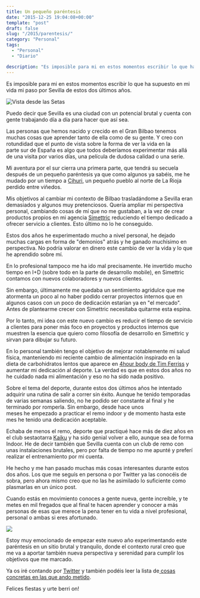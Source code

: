 ```yaml
---
title: Un pequeño paréntesis
date: "2015-12-25 19:04:08+00:00"
template: "post"
draft: false
slug: "/2015/parentesis/"
category: "Personal"
tags:
  - "Personal"
  - "Diario"

description: "Es imposible para mi en estos momentos escribir lo que ha supuesto en mi vida mi paso por Sevilla de estos dos últimos años."
---
```


Es imposible para mi en estos momentos escribir lo que ha supuesto en mi vida mi paso por Sevilla de estos dos últimos años.

![Vista desde las Setas](/media/11385145_686457901454447_1126923462_n.jpg)

Puedo decir que Sevilla es una ciudad con un potencial brutal y cuenta con gente trabajando día a día para hacer que así sea.

Las personas que hemos nacido y crecido en el Gran Bilbao tenemos muchas cosas que aprender tanto de ella como de su gente. Y creo con rotundidad que el punto de vista sobre la forma de ver la vida en la parte sur de España es algo que todos deberíamos experimentar más allá de una visita por varios días, una película de dudosa calidad o una serie.

Mi aventura por el sur cierra una primera parte, que tendrá su secuela después de un pequeño paréntesis ya que como algunos ya sabéis, me he mudado por un tiempo a [Cihuri](https://es.wikipedia.org/wiki/Cihuri), un pequeño pueblo al norte de La Rioja perdido entre viñedos.

Mis objetivos al cambiar mi contexto de Bilbao trasladándome a Sevilla eran demasiados y algunos muy pretenciosos. Quería ampliar mi perspectiva personal, cambiando cosas de mí que no me gustaban, a la vez de crear productos propios en mi agencia [Simettric](http://simettric.com) reduciendo el tiempo dedicado a ofrecer servicio a clientes. Esto último no lo he conseguido.

Estos dos años he experimentado mucho a nivel personal, he dejado muchas cargas en forma de "demonios" atrás y he ganado muchísimo en perspectiva. No podría valorar en dinero este cambio de ver la vida y lo que he aprendido sobre mí.

En lo profesional tampoco me ha ido mal precisamente. He invertido mucho tiempo en I+D (sobre todo en la parte de desarrollo mobile), en Simettric contamos con nuevos colaboradores y nuevos clientes.

Sin embargo, últimamente me quedaba un sentimiento agridulce que me atormenta un poco al no haber podido cerrar proyectos internos que en algunos casos con un poco de dedicación estarían ya en "el mercado". Antes de plantearme crecer con Simettric necesitaba quitarme esta espina.

Por lo tanto, mi idea con este nuevo cambio es reducir el tiempo de servicio a clientes para poner más foco en proyectos y productos internos que muestren la esencia que quiero como filosofía de desarrollo en Simettric y sirvan para dibujar su futuro.

En lo personal también tengo el objetivo de mejorar notablemente mi salud física, manteniendo mi reciente cambio de alimentación inspirado en la dieta de carbohidratos lentos que aparece en [4hour body de Tim Ferriss](http://fourhourbody.com/) y aumentar mi dedicación al deporte. La verdad es que en estos dos años no he cuidado nada mi alimentación y eso no ha sido nada positivo.

Sobre el tema del deporte, durante estos dos últimos años he intentado adquirir una rutina de salir a correr sin éxito. Aunque he tenido temporadas de varias semanas saliendo, no he podido ser constante al final y he terminado por romperla. Sin embargo, desde hace unos meses he empezado a practicar el remo indoor y de momento hasta este mes he tenido una dedicación aceptable.

Echaba de menos el remo, deporte que practiqué hace más de diez años en el club sestaotarra [Kaiku](https://es.wikipedia.org/wiki/Sociedad_Deportiva_de_Remo_Kaiku) y ha sido genial volver a ello, aunque sea de forma Indoor. He de decir también que Sevilla cuenta con un club de remo con unas instalaciones brutales, pero por falta de tiempo no me apunté y preferí realizar el entrenamiento por mi cuenta.

He hecho y me han pasado muchas más cosas interesantes durante estos dos años. Los que me seguís en persona o por Twitter ya las conocéis de sobra, pero ahora mismo creo que no las he asimilado lo suficiente como plasmarlas en un único post.

Cuando estás en movimiento conoces a gente nueva, gente increíble, y te metes en mil fregados que al final te hacen aprender y conocer a más personas de esas que merece la pena tener en tu vida a nivel profesional, personal o ambas si eres afortunado.

![](/media/11820417_133835476955885_1370760536_n.jpg)

Estoy muy emocionado de empezar este nuevo año experimentando este paréntesis en un sitio brutal y tranquilo, donde el contexto rural creo que me va a aportar también nueva perspectiva y serenidad para cumplir los objetivos que me marcado.

Ya os iré contando por [Twitter](http://twitter.com/asiermarques) y también podéis leer la lista de[ cosas concretas en las que ando metido](/en-que-ando-metido/).

Felices fiestas y urte berri on!
